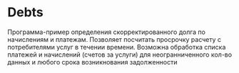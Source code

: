 # Debts
Программа-пример определения скорректированного долга по начислениям и платежам.
Позволяет посчитать просрочку расчету с потребителями услуг в течении времени.
Возможна обработка списка платежей и начислений (счетов за услуги) для неогранниченного кол-во данных и любого срока возникнования задолженности
